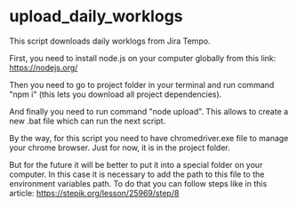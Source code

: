 # upload_daily_worklogs
This script downloads daily worklogs from Jira Tempo.


First, you need to install node.js on your computer globally from this link: https://nodejs.org/


Then you need to go to project folder in your terminal and run command "npm i" (this lets you download all project dependencies). 


And finally you need to run command "node upload". This allows to create a new .bat file which can run the next script.


By the way, for this script you need to have chromedriver.exe file to manage your chrome browser. Just for now, it is in the project folder.

But for the future it will be better to put it into a special folder on your computer. In this case it is necessary to add the path to this file to the environment variables path. To do that you can follow steps like in this article: https://stepik.org/lesson/25969/step/8
